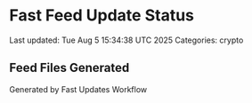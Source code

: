 # Fast Feed Update Status
Last updated: Tue Aug  5 15:34:38 UTC 2025
Categories: crypto

## Feed Files Generated

Generated by Fast Updates Workflow
